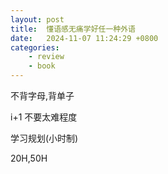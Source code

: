 ```yaml
---
layout: post
title:  懂语感无痛学好任一种外语
date:   2024-11-07 11:24:29 +0800
categories: 
    - review
    - book
---
```


不背字母,背单子

i+1 不要太难程度

学习规划(小时制)

20H,50H